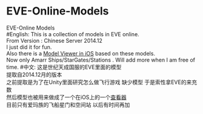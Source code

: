 # EVE-Online-Models
EVE-Online Models   
#English:
This is a collection of models in EVE online.  
From Version : Chinese Server 2014.12  
I just did it for fun.   
Also there is a [Model Viewer in iOS](https://itunes.apple.com/us/app/eve-ai-ma-zu-mo-xing-cha-kan/id983955784?l=zh&ls=1&mt=8) based on these models.  
Now only Amarr Ships/StarGates/Stations . Will add more when I am free of time.
#中文:
这是世纪天成国服的EVE里面的模型  
提取自2014.12月的版本  
之前提取是为了在Unity里面研究怎么做飞行游戏 缺少模型 于是索性拿EVE的来充数    
然后模型也被用来做成了一个在iOS上的一个[查看器](https://itunes.apple.com/us/app/eve-ai-ma-zu-mo-xing-cha-kan/id983955784?l=zh&ls=1&mt=8)  
目前只有爱玛族的飞船星门和空间站 以后有时间再加

